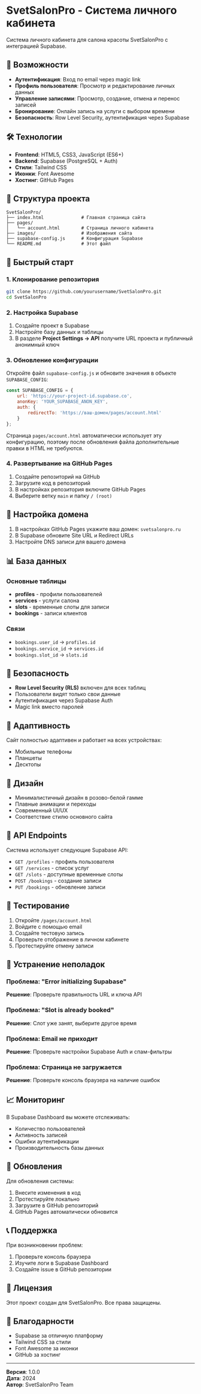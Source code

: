 # SvetSalonPro - Система личного кабинета

Система личного кабинета для салона красоты SvetSalonPro с интеграцией Supabase.

## 🚀 Возможности

- **Аутентификация**: Вход по email через magic link
- **Профиль пользователя**: Просмотр и редактирование личных данных
- **Управление записями**: Просмотр, создание, отмена и перенос записей
- **Бронирование**: Онлайн запись на услуги с выбором времени
- **Безопасность**: Row Level Security, аутентификация через Supabase

## 🛠 Технологии

- **Frontend**: HTML5, CSS3, JavaScript (ES6+)
- **Backend**: Supabase (PostgreSQL + Auth)
- **Стили**: Tailwind CSS
- **Иконки**: Font Awesome
- **Хостинг**: GitHub Pages

## 📁 Структура проекта

```
SvetSalonPro/
├── index.html              # Главная страница сайта
├── pages/
│   └── account.html        # Страница личного кабинета
├── images/                 # Изображения сайта
├── supabase-config.js      # Конфигурация Supabase
└── README.md               # Этот файл
```

## 🚀 Быстрый старт

### 1. Клонирование репозитория

```bash
git clone https://github.com/yourusername/SvetSalonPro.git
cd SvetSalonPro
```

### 2. Настройка Supabase

1. Создайте проект в Supabase
2. Настройте базу данных и таблицы
3. В разделе **Project Settings → API** получите URL проекта и публичный анонимный ключ

### 3. Обновление конфигурации

Откройте файл `supabase-config.js` и обновите значения в объекте `SUPABASE_CONFIG`:

```javascript
const SUPABASE_CONFIG = {
    url: 'https://your-project-id.supabase.co',
    anonKey: 'YOUR_SUPABASE_ANON_KEY',
    auth: {
        redirectTo: 'https://ваш-домен/pages/account.html'
    }
};
```

Страница `pages/account.html` автоматически использует эту конфигурацию, поэтому после обновления файла дополнительные правки в HTML не требуются.

### 4. Развертывание на GitHub Pages

1. Создайте репозиторий на GitHub
2. Загрузите код в репозиторий
3. В настройках репозитория включите GitHub Pages
4. Выберите ветку `main` и папку `/ (root)`

## 🔧 Настройка домена

1. В настройках GitHub Pages укажите ваш домен: `svetsalonpro.ru`
2. В Supabase обновите Site URL и Redirect URLs
3. Настройте DNS записи для вашего домена

## 📊 База данных

### Основные таблицы

- **profiles** - профили пользователей
- **services** - услуги салона
- **slots** - временные слоты для записи
- **bookings** - записи клиентов

### Связи

- `bookings.user_id` → `profiles.id`
- `bookings.service_id` → `services.id`
- `bookings.slot_id` → `slots.id`

## 🔐 Безопасность

- **Row Level Security (RLS)** включен для всех таблиц
- Пользователи видят только свои данные
- Аутентификация через Supabase Auth
- Magic link вместо паролей

## 📱 Адаптивность

Сайт полностью адаптивен и работает на всех устройствах:
- Мобильные телефоны
- Планшеты
- Десктопы

## 🎨 Дизайн

- Минималистичный дизайн в розово-белой гамме
- Плавные анимации и переходы
- Современный UI/UX
- Соответствие стилю основного сайта

## 🔄 API Endpoints

Система использует следующие Supabase API:

- `GET /profiles` - профиль пользователя
- `GET /services` - список услуг
- `GET /slots` - доступные временные слоты
- `POST /bookings` - создание записи
- `PUT /bookings` - обновление записи

## 🧪 Тестирование

1. Откройте `/pages/account.html`
2. Войдите с помощью email
3. Создайте тестовую запись
4. Проверьте отображение в личном кабинете
5. Протестируйте отмену записи

## 🚨 Устранение неполадок

### Проблема: "Error initializing Supabase"
**Решение**: Проверьте правильность URL и ключа API

### Проблема: "Slot is already booked"
**Решение**: Слот уже занят, выберите другое время

### Проблема: Email не приходит
**Решение**: Проверьте настройки Supabase Auth и спам-фильтры

### Проблема: Страница не загружается
**Решение**: Проверьте консоль браузера на наличие ошибок

## 📈 Мониторинг

В Supabase Dashboard вы можете отслеживать:
- Количество пользователей
- Активность записей
- Ошибки аутентификации
- Производительность базы данных

## 🔄 Обновления

Для обновления системы:

1. Внесите изменения в код
2. Протестируйте локально
3. Загрузите в GitHub репозиторий
4. GitHub Pages автоматически обновится

## 📞 Поддержка

При возникновении проблем:

1. Проверьте консоль браузера
2. Изучите логи в Supabase Dashboard
3. Создайте issue в GitHub репозитории

## 📄 Лицензия

Этот проект создан для SvetSalonPro. Все права защищены.

## 🙏 Благодарности

- Supabase за отличную платформу
- Tailwind CSS за стили
- Font Awesome за иконки
- GitHub за хостинг

---

**Версия**: 1.0.0  
**Дата**: 2024  
**Автор**: SvetSalonPro Team
